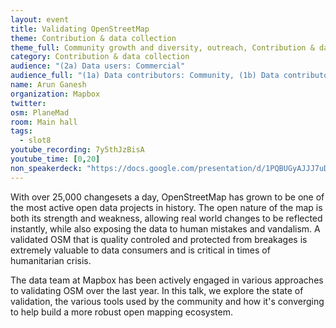 ```yaml
---
layout: event
title: Validating OpenStreetMap
theme: Contribution & data collection
theme_full: Community growth and diversity, outreach, Contribution & data collection
category: Contribution & data collection
audience: "(2a) Data users: Commercial"
audience_full: "(1a) Data contributors: Community, (1b) Data contributors: Public administration (open data, data feedback...), (1c) Data contributors: Companies (data feedback, driven by need of data...), (2a) Data users: Commercial, (2b) Data users: Non-profit and public service, (2c) Data users: Personal"
name: Arun Ganesh
organization: Mapbox
twitter:
osm: PlaneMad
room: Main hall
tags:
  - slot8
youtube_recording: 7y5thJzBisA
youtube_time: [0,20]
non_speakerdeck: "https://docs.google.com/presentation/d/1PQBUGyAJJJ7uDkTYPvGohyD3AXo5aiaLscQTrCYOrtc/pub?start=false&loop=false&delayms=30000"
---
```

With over 25,000 changesets a day, OpenStreetMap has grown to be one of the most active open data projects in history. The open nature of the map is both its strength and weakness, allowing real world changes to be reflected instantly, while also exposing the data to human mistakes and vandalism. A validated OSM that is quality controled and protected from breakages is extremely valuable to data consumers and is critical in times of humanitarian crisis.

The data team at Mapbox has been actively engaged in various approaches to validating OSM over the last year. In this talk, we explore the state of validation, the various tools used by the community and how it's converging to help build a more robust open mapping ecosystem.

